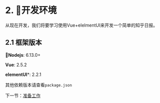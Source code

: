 # 2. 开发环境
从现在开发，我们将要学习使用Vue+elelmentUI来开发一个简单的知乎日报。

## 2.1 框架版本
**Nodejs**: 6.13.0+

**Vue**: 2.5.2

**elementUI***: 2.2.1

其他依赖版本请查看`package.json`

下一节：<a href="./准备工作.md">准备工作</a>